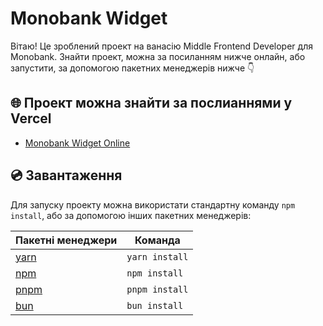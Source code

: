 # Monobank Widget

Вітаю! Це зроблений проект на ванасію Middle Frontend Developer для Monobank. Знайти проект, можна за посиланням нижче онлайн, або запустити, за допомогою пакетних менеджерів нижче 👇

## 🌐 Проект можна знайти за послианнями у Vercel

- [Monobank Widget Online](https://monobank-widget.vercel.com/)

## 💿 Завантаження

Для запуску проекту можна використати стандартну команду `npm install`, або за допомогою інших пакетних менеджерів:

| Пакетні менеджери                                             | Команда        |
|---------------------------------------------------------------|----------------|
| [yarn](https://yarnpkg.com/getting-started)                   | `yarn install` |
| [npm](https://docs.npmjs.com/cli/v7/commands/npm-install)     | `npm install`  |
| [pnpm](https://pnpm.io/installation)                          | `pnpm install` |
| [bun](https://bun.sh/#getting-started)                        | `bun install`  |
